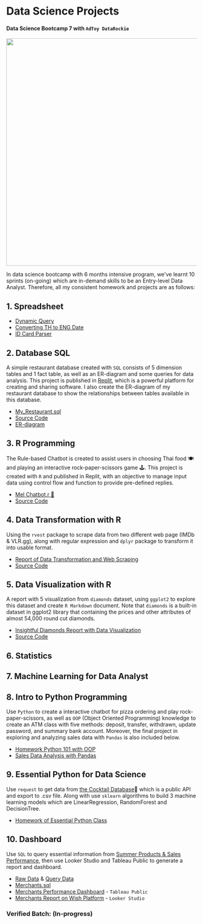 # Data Science Projects
#### Data Science Bootcamp 7 with `AdToy DataRockie`

<img src="https://user-images.githubusercontent.com/125655019/219699167-b8e325a5-3283-4d29-b4c8-51dd6ed0c1d3.png" width="600" height="600">

In data science bootcamp with 6 months intensive program, we've learnt 10 sprints (on-going) which are in-demand skills to be an Entry-level Data Analyst. Therefore, all my consistent homework and projects are as follows:

## 1. Spreadsheet



* [Dynamic Query](https://github.com/TanyamonSiri/DS_Bootcamp_Projects/blob/main/Spreadsheet/DynamicQuery.jpg)
* [Converting TH to ENG Date](https://github.com/TanyamonSiri/DS_Bootcamp_Projects/blob/main/Spreadsheet/Convert_TH_to_EN_Date.jpg)
* [ID Card Parser](https://github.com/TanyamonSiri/DS_Bootcamp_Projects/blob/main/Spreadsheet/IDCardParser.jpg)



## 2. Database SQL 
A simple restaurant database created with `SQL` consists of 5 dimension tables and 1 fact table, as well as an ER-diagram and some queries for data analysis. This project is published in [Replit](https://replit.com/~), which is a powerful platform for creating and sharing software. I also create the ER-diagram of my restaurant database to show the relationships between tables available in this database.
* [My_Restaurant.sql](https://replit.com/@TanyamonSirikan/BootcampHomeworkSQL#main.sql)
* [Source Code](https://github.com/TanyamonSiri/DS_Bootcamp_Projects/blob/main/Database%20SQL/myrestaurant.sql)
* [ER-diagram](https://dbdiagram.io/d/63d8d697296d97641d7d4acc)



## 3. R Programming
The Rule-based Chatbot is created to assist users in choosing Thai food 🍽️ and playing an interactive rock-paper-scissors game 🕹️. This project is created with `R` and published in Replit, with an objective to manage input data using control flow and function to provide pre-defined replies.

* [Mel Chatbot.r 🐻](https://replit.com/@TanyamonSirikan/Mel-Chatbot)
* [Source Code](https://github.com/TanyamonSiri/DS_Bootcamp_Projects/tree/main/Mel-Chatbot)


## 4. Data Transformation with R
Using the `rvest` package to scrape data from two different web page (IMDb & VLR.gg), along with regular expression and `dplyr` package to transform it into usable format.

* [Report of Data Transformation and Web Scraping](https://datalore.jetbrains.com/view/notebook/eclEZBSQvyvUOvifkyoaE9)
* [Source Code](https://github.com/TanyamonSiri/DS_Bootcamp_Projects/blob/main/Data%20Transformation/Data_Transformation_Web_Scraping.r)

## 5. Data Visualization with R
A report with 5 visualization from `diamonds` dataset, using `ggplot2` to explore this dataset and create `R Markdown` document. Note that
`diamonds` is a built-in dataset in ggplot2 library that containing the prices and other attributes of almost 54,000 round cut diamonds.

* [Insightful Diamonds Report with Data Visualization](http://rpubs.com/Sleepping/Diamonds_report)
* [Source Code](https://github.com/TanyamonSiri/DS_Bootcamp_Projects/blob/main/Data%20Visualization/Diamonds_report_rev00.Rmd)

## 6. Statistics

## 7. Machine Learning for Data Analyst

## 8. Intro to Python Programming
Use `Python` to create a interactive chatbot for pizza ordering and play rock-paper-scissors, as well as `OOP` (Object Oriented Programming) knowledge to create an ATM class with five methods: deposit, transfer, withdrawn, update password, and summary bank account. Moreover, the final project in exploring and analyzing sales data with `Pandas` is also included below.

* [Homework Python 101 with OOP](https://github.com/TanyamonSiri/Data_Science_Projects/blob/main/Python%20for%20Data%20Analyst/HW_Python.ipynb)
* [Sales Data Analysis with Pandas](https://github.com/TanyamonSiri/Data_Science_Projects/blob/main/Python%20for%20Data%20Analyst/Course%20Pandas%20Foundation%20-%20Final%20Project%20.ipynb)

## 9. Essential Python for Data Science
Use `request` to get data from [the Cocktail Database](https://www.thecocktaildb.com/api)🍹 which is a public API and export to .csv file. Along with use `sklearn` algorithms to build 3 machine learning models which are LinearRegression, RandomForest and DecisionTree.

* [Homework of Essential Python Class](https://github.com/TanyamonSiri/Data_Science_Projects/blob/main/Python%20for%20Data%20Analyst/HW_Essential_Python.ipynb)

## 10. Dashboard
Use `SQL` to query essential information from [Summer Products & Sales Performance](https://data.world/jfreex/summer-products-and-sales-performance-in-e-commerce-on-wish), then use Looker Studio and Tableau Public to generate a report and dashboard.

* [Raw Data](https://github.com/TanyamonSiri/Data_Science_Projects/blob/main/SQL%20for%20dashboard/summer-products-with-rating-and-performance_2020-08.csv) & [Query Data](https://github.com/TanyamonSiri/Data_Science_Projects/blob/main/SQL%20for%20dashboard/merchant_performance_query.csv)
* [Merchants.sql](https://github.com/TanyamonSiri/Data_Science_Projects/blob/main/SQL%20for%20dashboard/merchant_performance_query.sql)
* [Merchants Performance Dashboard](https://public.tableau.com/app/profile/tanyamon.sirikanjanakul/viz/MerchantsPerformanceDashboard/Dashboard1) - `Tableau Public`
* [Merchants Report on Wish Platform](https://lookerstudio.google.com/reporting/0d9c4a9a-6337-4dc3-8da2-f924996e3194) - `Looker Studio`



### Verified Batch: (In-progress)
